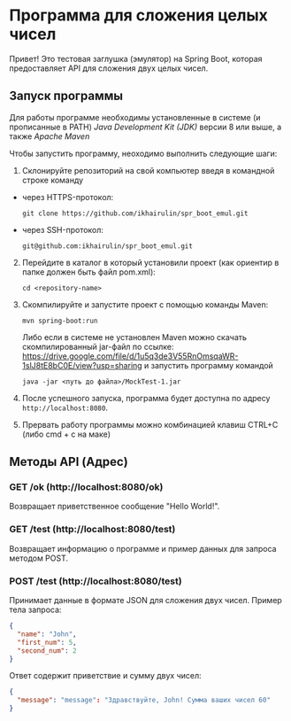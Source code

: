 # Программа для сложения целых чисел

Привет! Это тестовая заглушка (эмулятор) на Spring Boot, которая предоставляет API для сложения двух целых чисел.

## Запуск программы

Для работы программе необходимы установленные в системе (и прописанные в PATH) *Java Development Kit (JDK)* версии 8 или выше, а также *Apache Maven*

Чтобы запустить программу, неоходимо выполнить следующие шаги:

1. Склонируйте репозиторий на свой компьютер введя в командной строке команду
- через HTTPS-протокол:
   ```
   git clone https://github.com/ikhairulin/spr_boot_emul.git
   ```
- через SSH-протокол:
   ```
   git@github.com:ikhairulin/spr_boot_emul.git
   ```

2. Перейдите в каталог в который установили проект (как ориентир в папке должен быть файл pom.xml):
   ```
   cd <repository-name>
   ```
3. Скомпилируйте и запустите проект с помощью команды Maven:
   ```
   mvn spring-boot:run
   ```
   Либо если в системе не установлен Maven можно скачать скомпилированный jar-файл по ссылке:
   https://drive.google.com/file/d/1u5q3de3V55RnOmsqaWR-1slJ8tE8bC0E/view?usp=sharing
   и запустить программу командой
   ```
   java -jar <путь до файла>/MockTest-1.jar
   ```

4. После успешного запуска, программа будет доступна по адресу `http://localhost:8080`.

5. Прервать работу программы можно комбинацией клавиш CTRL+C (либо cmd + c на маке)

## Методы API (Адрес)

### GET /ok (http://localhost:8080/ok)

Возвращает приветственное сообщение "Hello World!".

### GET /test (http://localhost:8080/test)

Возвращает информацию о программе и пример данных для запроса методом POST.

### POST /test (http://localhost:8080/test)

Принимает данные в формате JSON для сложения двух чисел. Пример тела запроса:

```json
{
  "name": "John",
  "first_num": 5,
  "second_num": 2
}
```

Ответ содержит приветствие и сумму двух чисел:

```json
{
  "message": "message": "Здравствуйте, John! Сумма ваших чисел 60"
}
```
